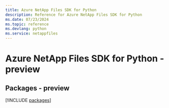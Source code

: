 ```yaml
---
title: Azure NetApp Files SDK for Python
description: Reference for Azure NetApp Files SDK for Python
ms.date: 07/23/2024
ms.topic: reference
ms.devlang: python
ms.service: netappfiles
---
```

# Azure NetApp Files SDK for Python - preview
## Packages - preview
[!INCLUDE [packages](netapp-files-index.md)]